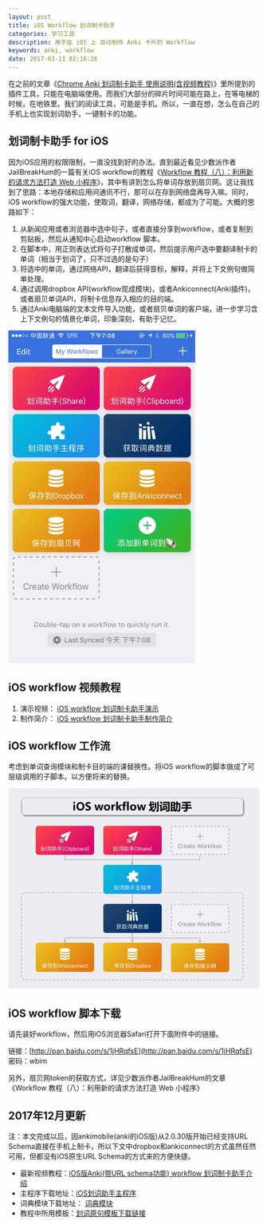 ```yaml
---
layout: post
title: iOS Workflow 划词制卡助手
categories: 学习工具
description: 用于在 iOS 上 自动制作 Anki 卡片的 Workflow
keywords: anki, workflow
date: 2017-03-11 02:16:26
---
```


在之前的文章《[Chrome Anki 划词制卡助手 使用说明(含视频教程)](http://www.laohuang.net/20160817/anki-dict-helper-chrome-extension/)》里所提到的插件工具，只能在电脑端使用。而我们大部分的碎片时间可能在路上，在等电梯的时候，在地铁里。我们的阅读工具，可能是手机。所以，一直在想，怎么在自己的手机上也实现划词助手，一键制卡的功能。

## 划词制卡助手 for iOS

因为iOS应用的权限限制，一直没找到好的办法。直到最近看见少数派作者JailBreakHum的一篇有关iOS workflow的教程《[Workflow 教程（八）：利用新的请求方法打造 Web 小程序](https://sspai.com/post/35857#03)》，其中有讲到怎么将单词存放到扇贝网。这让我找到了思路：本地存储和应用间通讯不行，那可以在存到网络盘再导入嘛。同时，iOS workflow的强大功能，使取词，翻译，网络存储，都成为了可能。大概的思路如下：

1.  从新闻应用或者浏览器中选中句子，或者直接分享到workflow，或者复制到剪贴板，然后从通知中心启动workflow 脚本。
2.  在脚本中，用正则表达式将句子打散成单词，然后提示用户选中要翻译制卡的单词（相当于划词了，只不过选的是句子）
3.  将选中的单词，通过网络API，翻译后获得音标，解释，并将上下文例句做简单处理。
4.  通过调用dropbox API(workflow现成模块)，或者Ankiconnect(Anki插件)，或者扇贝单词API，将制卡信息存入相应的目的端。
5.  通过Anki电脑端的文本文件导入功能，或者扇贝单词的客户端，进一步学习含上下文例句的情景化单词，印象深刻，有助于记忆。 

![](/images/iOS_workflow_screen.jpg)

## iOS workflow 视频教程

1.  演示视频： [iOS workflow 划词制卡助手演示](http://www.bilibili.com/video/av9291591/)
2.  制作简介： [iOS workflow 划词制卡助手制作简介](http://www.bilibili.com/video/av9291708/)

## iOS workflow 工作流

考虑到单词查询模块和制卡目的端的课替换性。将iOS workflow的脚本做成了可层级调用的子脚本。以方便将来的替换。 

![](/images/iOS-workflow-dict-helper.jpg)

## iOS workflow 脚本下载

请先装好workflow，然后用iOS浏览器Safari打开下面附件中的链接。 

链接：[http://pan.baidu.com/s/1jHRqfsE](http://pan.baidu.com/s/1jHRqfsE) 密码：wbim 

另外，扇贝网token的获取方式，详见少数派作者JailBreakHum的文章《Workflow 教程（八）：利用新的请求方法打造 Web 小程序》

## 2017年12月更新 

注：本文完成以后，因ankimobile(anki的iOS版)从2.0.30版开始已经支持URL Schema直接在手机上制卡，所以下文中dropbox和ankiconnect的方式虽然任然可用，但都没有iOS原生URL Schema的方式来的方便快捷。 

- 最新视频教程：[iOS版Anki(带URL schema功能) workflow 划词制卡助手介绍](https://www.bilibili.com/video/av16814975/) 
- 主程序下载地址：[iOS划词助手主程序](https://workflow.is/workflows/37318527846b492598d312f3d0dddcc4) 
- 词典模块下载地址： [词典模块](https://workflow.is/workflows/28cf38495f6b432c9ed4ee7271625103) 
- 教程中所用模板：[划词原句模板下载链接](/files/ODH.zip) 

